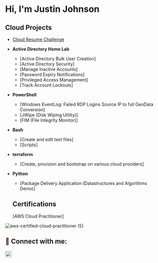 <h1> Hi, I'm Justin Johnson </h1>

<h2> Cloud Projects </h2>


- [Cloud Resume Challenge](https://github.com/Jay-Jay18/JustinCloudResumeChallenge)

- <b>Active Directory Home Lab</b>
  - [Active Directory Bulk User Creation]
  - [Active Directory Security]
  - [Manage Inactive Accounts]
  - [Password Expiry Notifications]
  - [Privileged Access Management]
  - [Track Account Lockouts]

- <b>PowerShell</b>
  - [Windows EventLog: Failed RDP Logins Source IP to full GeoData Conversion]
  - [JWipe (Disk Wiping Utility)]
  - [FIM (File Integrity Monitor)]
  
- <b>Bash</b>
    - [Create and edit text files]
    - [Scripts]


- <b>terraform</b>
    - [Create, provision and bootstrap on various cloud providers]

  
- <b>Python</b>
  - [Package Delivery Application (Datastructures and Algorithms Demo)]
  
  <h2> Certifications </h2>
   [AWS Cloud Practitioner]
![aws-certified-cloud-practitioner (5)](https://user-images.githubusercontent.com/100384332/227349747-832be659-a63b-448b-8a77-7f9d46b98fd9.png)




<h2> 🤳 Connect with me:</h2>

[<img align="left" alt="JustinJohnson | LinkedIn" width="22px" src="https://cdn.jsdelivr.net/npm/simple-icons@v3/icons/linkedin.svg" />][linkedin]

[linkedin]: https://linkedin.com/in/justin-johnson1820

<!--
**justin johnson** is a ✨ _special_ ✨ repository because its `README.md` (this file) appears on your GitHub profile.

Here are some ideas to get you started:

- 🔭 I’m currently working on ...
- 🌱 I’m currently learning ...
- 👯 I’m looking to collaborate on ...
- 🤔 I’m looking for help with ...
- 💬 Ask me about ...
- 📫 How to reach me: ...
- 😄 Pronouns: ...
- ⚡ Fun fact: ...
-->
